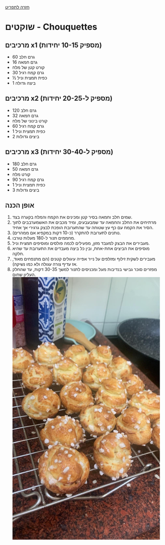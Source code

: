 [חזרה לתפריט](../index.MD)

# שוקטים - Chouquettes

## מרכיבים x1 (מספיק 10-15 יחידות)
- 60 גרם חלב
- 16 גרם חמאה
- קורט קטן של מלח
- 30 גרם קמח רגיל
- ½ כפית תמצית וניל
- 1 ביצה גדולה

## מרכיבים x2 (מספיק ל-20-25 יחידות)
- 120 גרם חלב
- 32 גרם חמאה
- קורט בינוני של מלח
- 60 גרם קמח רגיל
- 1 כפית תמצית וניל
- 2 ביצים גדולות

## מרכיבים x3 (מספיק ל-30-40 יחידות)
- 180 גרם חלב
- 50 גרם חמאה
- קורט מלח
- 90 גרם קמח רגיל
- 1 כפית תמצית וניל
- 3 ביצים גדולות

## אופן הכנה
1. שמים חלב וחמאה בסיר קטן ומכינים את הקמח והמלח בקערה בצד.
2. מרתיחים את החלב והחמאה עד שמבעבעים, ומיד מכבים את האשמערבבים לתוך הסיר את הקמח עם כף עץ שטוחה עד שהתערובת הופכת לבצק גרגירי אך אחיד.
4. נותנים לתערובת להתקרר (כ-10 דקות במקפיא אם ממהרים).
5. מחממים תנור ל-180 מעלות טורבו.
6. מעבירים את הבצק למעבד מזון, מפעילים לכמה פולסים ומוסיפים תמצית וניל.
7. מוסיפים את הביצים אחת-אחת, ובין כל ביצה מעבדים את התערובת עד שהיא חלקה.
8. מעבירים לשקית זילוף ומזלפים על נייר אפייה עיגולים קטנים (הם מתנפחים מאוד, אז עדיף צורה עגולה ולא כמו נשיקה).
9. מפזרים סוכר גבישי בנדיבות מעל ומכניסים לתנור למשך 30-35 דקות, עד שהחלק העליון שחום.
![Nice](../images/Chouquettes.jpeg)